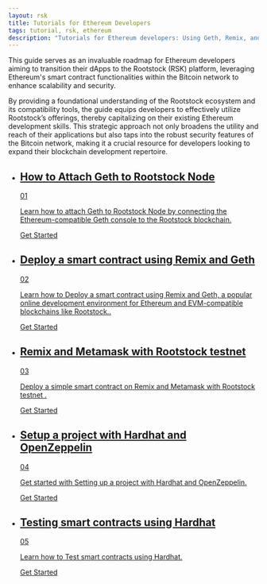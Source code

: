 ```yaml
---
layout: rsk
title: Tutorials for Ethereum Developers
tags: tutorial, rsk, ethereum
description: "Tutorials for Ethereum developers: Using Geth, Remix, and MetaMask with Rootstock"
---
```


This guide serves as an invaluable roadmap for Ethereum developers aiming to transition their dApps to the Rootstock (RSK) platform, leveraging Ethereum's smart contract functionalities within the Bitcoin network to enhance scalability and security. 

By providing a foundational understanding of the Rootstock ecosystem and its compatibility tools, the guide equips developers to effectively utilize Rootstock’s offerings, thereby capitalizing on their existing Ethereum development skills. This strategic approach not only broadens the utility and reach of their applications but also taps into the robust security features of the Bitcoin network, making it a crucial resource for developers looking to expand their blockchain development repertoire.

<div class="features-list">
    <ul id="card-list" class="row">
        <li class="col-xl-6 col-md-6">
        <div class="feature-card">
<div class="content"><a href="/tutorials/ethereum-devs/geth-attach-local-node/">
            <div class="content-container">
               <div class="card-title"><h2 class="zg-text-bg">How to Attach Geth to Rootstock Node</h2><span class="zg-label ml-1">01</span></div> 
                <p class="card-desc">Learn how to attach Geth to Rootstock Node by connecting the Ethereum-compatible Geth console to the Rootstock blockchain.</p>
            </div>
            </a><div class="btn-container "><a href="/tutorials/ethereum-devs/geth-attach-local-node/">
                </a><a class="green" href="/tutorials/ethereum-devs/geth-attach-local-node/">Get Started</a>
            </div>
            </div>
        </div>
        </li>
        <li class="col-xl-6 col-md-6">
        <div class="feature-card">
<div class="content"><a href="/tutorials/ethereum-devs/geth-attach-deploy-smart-contract/">
            <div class="content-container">
              <div class="card-title"><h2 class="zg-text-bg bg-yellow">Deploy a smart contract using Remix and Geth</h2><span class="zg-label ml-1 bg-yellow">02</span></div> 
                <p class="card-desc">Learn how to Deploy a smart contract using Remix and Geth, a popular online development environment for Ethereum and EVM-compatible blockchains like Rootstock..</p>
            </div>
            </a><div class="btn-container"><a href="/tutorials/ethereum-devs/geth-attach-deploy-smart-contract/">
                </a><a class="green" href="/tutorials/ethereum-devs/geth-attach-deploy-smart-contract/">Get Started</a>
            </div>
            </div>
        </div>
        </li>
        <li class="col-xl-6 col-md-6">
        <div class="feature-card">
<div class="content two-line-title-content"><a href="/tutorials/ethereum-devs/remix-and-metamask-with-rsk-testnet/">
            <div class="content-container">
            <div class="card-title"><h2 class="zg-text-bg bg-purple">Remix and Metamask with Rootstock testnet</h2><span class="zg-label ml-1 bg-purple">03</span></div>
                <p class="card-desc">Deploy a simple smart contract on Remix and Metamask with Rootstock testnet .</p>
            </div>
            </a><div class="btn-container"><a href="/tutorials/ethereum-devs/remix-and-metamask-with-rsk-testnet/">
                </a><a class="green" href="/tutorials/ethereum-devs/remix-and-metamask-with-rsk-testnet/">Get Started</a>
            </div>
            </div>
        </div>
        </li>
        <li class="col-xl-6 col-md-6">
        <div class="feature-card">
<div class="content"><a href="/tutorials/ethereum-devs/setup-truffle-oz/">
            <div class="content-container">
               <div class="card-title"><h2 class="zg-text-bg bg-pink">Setup a project with Hardhat and OpenZeppelin</h2><span class="zg-label ml-1 bg-pink">04</span></div> 
                <p class="card-desc">Get started with Setting up a project with Hardhat and OpenZeppelin.</p>
            </div>
            </a><div class="btn-container"><a href="/tutorials/ethereum-devs/setup-truffle-oz/">
                </a><a class="green" href="/tutorials/ethereum-devs/setup-truffle-oz/">Get Started</a>
            </div>
            </div>
        </div>
        </li>
        <li class="col-xl-6 col-md-6">
        <div class="feature-card">
<div class="content"><a href="/tutorials/ethereum-devs/truffle-test/">
            <div class="content-container">
               <div class="card-title"><h2 class="zg-text-bg bg-pink">Testing smart contracts using Hardhat</h2><span class="zg-label ml-1 bg-pink">05</span></div> 
                <p class="card-desc">Learn how to Test smart contracts using Hardhat.</p>
            </div>
            </a><div class="btn-container"><a href="/tutorials/ethereum-devs/truffle-test/">
                </a><a class="green" href="/tutorials/ethereum-devs/truffle-test/">Get Started</a>
            </div>
            </div>
        </div>
        </li>
    </ul>
</div>
